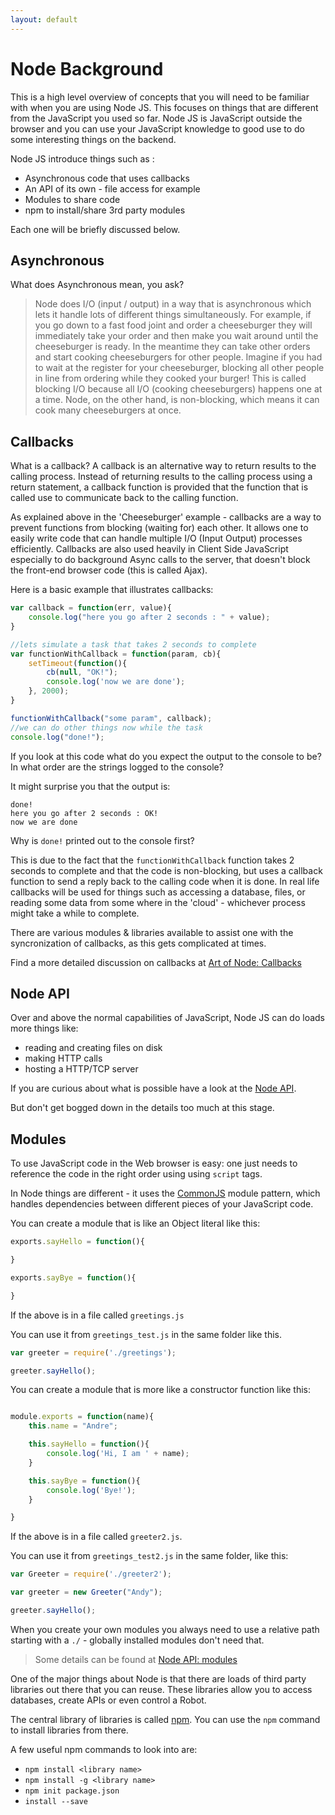 ```yaml
---
layout: default
---
```


# Node Background

This is a high level overview of concepts that you will need to be familiar with when you are using Node JS. This focuses on things that are different from the JavaScript you used so far. Node JS is JavaScript outside the browser and you can use your JavaScript knowledge to good use to do some interesting things on the backend.

Node JS introduce things such as :

* Asynchronous code that uses callbacks
* An API of its own - file access for example
* Modules to share code
* npm to install/share 3rd party modules

Each one will be briefly discussed below.

## Asynchronous

What does Asynchronous mean, you ask?

>  Node does I/O (input / output) in a way that is asynchronous which lets it handle lots of different things simultaneously. For example, if you go down to a fast food joint and order a cheeseburger they will immediately take your order and then make you wait around until the cheeseburger is ready. In the meantime they can take other orders and start cooking cheeseburgers for other people. Imagine if you had to wait at the register for your cheeseburger, blocking all other people in line from ordering while they cooked your burger! This is called blocking I/O because all I/O (cooking cheeseburgers) happens one at a time. Node, on the other hand, is non-blocking, which means it can cook many cheeseburgers at once.

## Callbacks

What is a callback? A callback is an alternative way to return results to the calling process. Instead of returning results to the calling process using a return statement, a callback function is provided that the function that is called use to communicate back to the calling function.

As explained above in the 'Cheeseburger' example - callbacks are a way to prevent functions from blocking (waiting for) each other. It allows one to easily write code that can handle multiple I/O (Input Output) processes efficiently. Callbacks are also used heavily in Client Side JavaScript especially to do background Async calls to the server, that doesn't block the front-end browser code (this is called Ajax).

Here is a basic example that illustrates callbacks:

```javascript
var callback = function(err, value){
	console.log("here you go after 2 seconds : " + value);
}

//lets simulate a task that takes 2 seconds to complete
var functionWithCallback = function(param, cb){
	setTimeout(function(){
		cb(null, "OK!");
		console.log('now we are done');
	}, 2000);
}

functionWithCallback("some param", callback);
//we can do other things now while the task
console.log("done!");
```

If you look at this code what do you expect the output to the console to be?
In what order are the strings logged to the console?

It might surprise you that the output is:

```
done!
here you go after 2 seconds : OK!
now we are done
```

Why is `done!` printed out to the console first?

This is due to the fact that the `functionWithCallback` function takes 2 seconds to complete and that the code is non-blocking, but uses a callback function to send a reply back to the calling code when it is done. In real life callbacks will be used for things such as accessing a database, files, or reading some data from some where in the 'cloud' - whichever process might take a while to complete.

There are various modules & libraries available to assist one with the syncronization of callbacks, as this gets complicated at times.

Find a more detailed discussion on callbacks at [Art of Node: Callbacks](https://github.com/maxogden/art-of-node#callbacks)

## Node API

Over and above the normal capabilities of JavaScript, Node JS can do loads more things like:

* reading and creating files on disk
* making HTTP calls
* hosting a HTTP/TCP server

If you are curious about what is possible have a look at the [Node API](http://nodejs.org/api/).

But don't get bogged down in the details too much at this stage.

## Modules

To use JavaScript code in the Web browser is easy: one just needs to reference the code in the right order using using `script` tags.

In Node things are different - it uses the [CommonJS](http://www.commonjs.org/) module pattern, which handles dependencies between different pieces of your JavaScript code.

You can create a module that is like an Object literal like this:

```javascript
exports.sayHello = function(){

}

exports.sayBye = function(){

}
```

If the above is in a file called `greetings.js`

You can use it from `greetings_test.js` in the same folder like this.

```javascript
var greeter = require('./greetings');

greeter.sayHello();
```

You can create a module that is more like a constructor function like this:

```javascript

module.exports = function(name){
	this.name = "Andre";

	this.sayHello = function(){
		console.log('Hi, I am ' + name);
	}

	this.sayBye = function(){
		console.log('Bye!');
	}

}
```

If the above is in a file called `greeter2.js`.

You can use it from `greetings_test2.js` in the same folder, like this:

```javascript
var Greeter = require('./greeter2');

var greeter = new Greeter("Andy");

greeter.sayHello();

```

When you create your own modules you always need to use a relative path starting with a `./` - globally installed modules don't need that.

> Some details can be found at [Node API: modules](http://nodejs.org/api/modules.html)

One of the major things about Node is that there are loads of third party libraries out there that you can reuse. These libraries allow you to access databases, create APIs or even control a Robot.

The central library of libraries is called [npm](http://npmjs.org). You can use the `npm` command to install libraries from there.

A few useful npm commands to look into are:

  * `npm install <library name>`
  * `npm install -g <library name>`
  * `npm init package.json`
  * `install --save`
